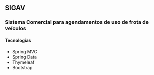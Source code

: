 ## SIGAV
### Sistema Comercial para agendamentos de uso de frota de veículos

#### Tecnologias
* Spring MVC
* Spring Data
* Thymeleaf
* Bootstrap
